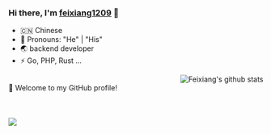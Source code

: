 ### Hi there, I'm [feixiang1209](https://suki.fyxemmmm.cn) 🎉
- 🇨🇳 Chinese
- 👔 Pronouns: "He" | "His"
- 🌏 backend developer
- ⚡ Go, PHP, Rust ...


<img align="right" src="https://github-readme-stats.vercel.app/api?username=fyxemmmm&show_icons=true&theme=vue" alt="Feixiang's github stats" />



<br>
🎉 Welcome to my GitHub profile!
<br>
<br>
<br>
<br>
<a href="https://github.com/fyxemmmm/chitanda-gin">
 <img align="center" src="https://github-readme-stats.vercel.app/api/pin/?username=fyxemmmm&repo=chitanda-gin&theme=white" />
</a>
